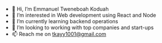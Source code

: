 - 👋 Hi, I’m Emmanuel Tweneboah Koduah
- 👀 I’m interested in Web development using React and Node
- 🌱 I’m currently learning backend operations
- 💞️ I’m looking to  working with top companies and start-ups
- 📫 Reach me on tkayy1001@gmail.com

